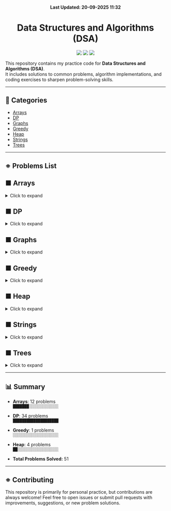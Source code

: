 <h4 align="center">Last Updated: 20-09-2025 11:32</h4>

<h1 align="center">Data Structures and Algorithms (DSA)</h1>


<p align="center">
  <img src="https://img.shields.io/badge/DSA-Practice-blueviolet?style=for-the-badge" />
  <img src="https://img.shields.io/github/last-commit/iamtgiri/DSA?style=for-the-badge" />
  <img src="https://img.shields.io/github/languages/top/iamtgiri/DSA?style=for-the-badge" />
</p>

This repository contains my practice code for **Data Structures and Algorithms (DSA)**.  
It includes solutions to common problems, algorithm implementations, and coding exercises to sharpen problem-solving skills.

---
## 📂 Categories
- [Arrays](#-arrays)
- [DP](#-dp)
- [Graphs](#-graphs)
- [Greedy](#-greedy)
- [Heap](#-heap)
- [Strings](#-strings)
- [Trees](#-trees)

---
## ※ Problems List

## ■ Arrays
<details>
  <summary>Click to expand</summary>


#### 📂 Binary Search

- [Allocate Books](Arrays/Binary_Search/allocate_books.cpp)
- [Binary Search](Arrays/Binary_Search/binary_search.cpp)
- [Chat Ban](Arrays/Binary_Search/chat_ban.cpp)
- [Median Of 2 Sorted Array](Arrays/Binary_Search/median_of_2_sorted_array.cpp)
- [Vote Counting](Arrays/Binary_Search/vote_counting.cpp)

#### 📂 Divide And Conquer

- [Stable Partition](Arrays/Divide_And_Conquer/stable_partition.cpp)

#### 📂 Sliding Window

- [Binary Subarray With Sum](Arrays/Sliding_Window/binary_subarray_with_sum.cpp)
- [Min Swap One](Arrays/Sliding_Window/min_swap_one.cpp)

#### 📂 Sorting

- [Radix Sort](Arrays/Sorting/radix_sort.cpp)

#### 📂 Two Pointers

- [Min Swap](Arrays/Two_Pointers/min_swap.cpp)
- [Minimum Window Substring](Arrays/Two_Pointers/minimum_window_substring.cpp)
- [Next Permutation](Arrays/Two_Pointers/next_permutation.cpp)

</details>

## ■ DP
<details>
  <summary>Click to expand</summary>


#### 📂 0-1 Knapsack

- [0-1 Knapsack](DP/0-1_Knapsack/0-1_knapsack.cpp)
- [Count Subset For Given Diff](DP/0-1_Knapsack/count_subset_for_given_diff.cpp)
- [Count Subset Sum](DP/0-1_Knapsack/count_subset_sum.cpp)
- [Equal Sum Subset](DP/0-1_Knapsack/equal_sum_subset.cpp)
- [Min Subset Sum Diff](DP/0-1_Knapsack/min_subset_sum_diff.cpp)
- [Subset Sum](DP/0-1_Knapsack/subset_sum.cpp)
- [Target Sum](DP/0-1_Knapsack/target_sum.cpp)

#### 📂 2D 3D Grids

- [Grid Unique Paths](DP/2D_3D_Grids/Grid_Unique_Paths.cpp)
- [Grid Unique Paths Ii](DP/2D_3D_Grids/Grid_Unique_Paths_II.cpp)
- [Minimum Path Sum](DP/2D_3D_Grids/Minimum_Path_Sum.cpp)
- [Minimum Path Sum In Triangular Grid](DP/2D_3D_Grids/Minimum_path_sum_in_Triangular_Grid.cpp)
- [Ninja Training](DP/2D_3D_Grids/Ninja_Training.cpp)

#### 📂 Longest Common Subsequence

- [Assign Cookies](DP/Longest_Common_Subsequence/Assign_Cookies.cpp)
- [Check If X Subsequence Of Y](DP/Longest_Common_Subsequence/check_if_X_subsequence_of_Y.cpp)
- [Length Of Longest Common Subsequence](DP/Longest_Common_Subsequence/length_of_longest_common_subsequence.cpp)
- [Length Of Longest Common Substring](DP/Longest_Common_Subsequence/length_of_longest_common_substring.cpp)
- [Length Of Longest Palindromic Subsequence](DP/Longest_Common_Subsequence/length_of_longest_palindromic_subsequence.cpp)
- [Length Of Longest Palindromic Substring](DP/Longest_Common_Subsequence/length_of_longest_palindromic_substring.cpp)
- [Length Of Longest Repeating Subsequence](DP/Longest_Common_Subsequence/length_of_longest_repeating_subsequence.cpp)
- [Length Of Shortest Common Supersequence](DP/Longest_Common_Subsequence/length_of_shortest_common_supersequence.cpp)
- [Min Deletion To Make Palindrome](DP/Longest_Common_Subsequence/min_deletion_to_make_palindrome.cpp)
- [Min Insertion To Make Palindrome](DP/Longest_Common_Subsequence/min_insertion_to_make_palindrome.cpp)
- [Min Number Insertions Deletions To Convert X To Y](DP/Longest_Common_Subsequence/min_number_insertions_deletions_to_convert_X_to_Y.cpp)
- [Print Longest Common Subsequence](DP/Longest_Common_Subsequence/print_longest_common_subsequence.cpp)
- [Print Longest Common Substring](DP/Longest_Common_Subsequence/print_longest_common_substring.cpp)
- [Print Shortest Common Supersequence](DP/Longest_Common_Subsequence/print_shortest_common_supersequence.cpp)

#### 📂 Matrix Chain Multiplication

- [Maxtrix Chain Multiplication](DP/Matrix_Chain_Multiplication/Maxtrix_Chain_Multiplication.cpp)
- [Evaluate Expression To True](DP/Matrix_Chain_Multiplication/evaluate_expression_to_true.cpp)
- [Palindrome Partitioning](DP/Matrix_Chain_Multiplication/palindrome_partitioning.cpp)

#### 📂 Unbounded Knapsack

- [Coin Change I](DP/Unbounded_Knapsack/coin_change_i.cpp)
- [Coin Change Ii](DP/Unbounded_Knapsack/coin_change_ii.cpp)
- [Maximum Ribbon Cut](DP/Unbounded_Knapsack/maximum_ribbon_cut.cpp)
- [Rod Cutting](DP/Unbounded_Knapsack/rod_cutting.cpp)
- [Unbounded Knapsack](DP/Unbounded_Knapsack/unbounded_knapsack.cpp)

</details>

## ■ Graphs
<details>
  <summary>Click to expand</summary>


</details>

## ■ Greedy
<details>
  <summary>Click to expand</summary>

- [Assign Cookies](Greedy/Assign_Cookies.cpp)

</details>

## ■ Heap
<details>
  <summary>Click to expand</summary>

- [K Max Sum Combinations](Heap/k_max_sum_combinations.cpp)
- [Max Heap](Heap/max_heap.cpp)
- [Max Sum With K Swaps](Heap/max_sum_with_k_swaps.cpp)
- [Median Stream](Heap/median_stream.cpp)

</details>

## ■ Strings
<details>
  <summary>Click to expand</summary>


</details>

## ■ Trees
<details>
  <summary>Click to expand</summary>


</details>

---

## 📊 Summary
- **Arrays**: 12 problems  
  `███████░░░░░░░░░░░░░`
- **DP**: 34 problems  
  `████████████████████`
- **Greedy**: 1 problems  
  `░░░░░░░░░░░░░░░░░░░░`
- **Heap**: 4 problems  
  `██░░░░░░░░░░░░░░░░░░`

- **Total Problems Solved:** 51

---


## ※ Contributing

This repository is primarily for personal practice, but contributions are always welcome!
Feel free to open issues or submit pull requests with improvements, suggestions, or new problem solutions.

